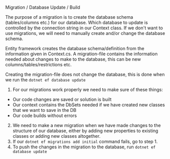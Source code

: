 ﻿Migration / Database Update / Build

The purpose of a migration is to create the database schema (tables/columns etc.) for our database.
Which database to update is controlled by the connection string in our Context class. If we don't want to use migrations,
we will need to manually create and/or change the database schema.

Entity framework creates the database schema/definition from the information given in Context.cs.
A migration-file contains the information needed about changes to make to the database, 
this can be new columns/tables/restrictions etc.

Creating the migration-file does not change the database, this is done when we run the `dotnet ef database update`

1. For our migrations work properly we need to make sure of these things:
- Our code changes are saved or solution is built
- Our context contains the DbSets needed if we have created new classes that we want to save in the DB
- Our code builds without errors
2. We need to make a new migration when we have made changes to the structure of our database, 
   either by adding new properties to existing classes or adding new classes altogether.
3. If our `dotnet ef migrations add initial` command fails, go to step 1.
4. To push the changes in the migration to the database, run `dotnet ef database update`
